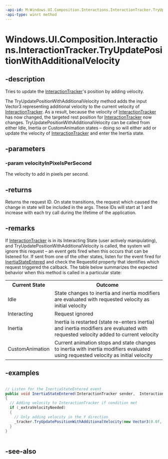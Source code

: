 ```yaml
---
-api-id: M:Windows.UI.Composition.Interactions.InteractionTracker.TryUpdatePositionWithAdditionalVelocity(Windows.Foundation.Numerics.Vector3)
-api-type: winrt method
---
```


<!-- Method syntax
public int TryUpdatePositionWithAdditionalVelocity(Windows.Foundation.Numerics.Vector3 velocityInPixelsPerSecond)
-->

# Windows.UI.Composition.Interactions.InteractionTracker.TryUpdatePositionWithAdditionalVelocity

## -description
Tries to update the [InteractionTracker](interactiontracker.md)'s position by adding velocity.

The TryUpdatePositionWithAdditionalVelocity method adds the input Vector3 representing additional velocity to the current velocity of [InteractionTracker](interactiontracker.md). As a result, because the velocity of [InteractionTracker](interactiontracker.md) has now changed, the targeted rest position for [InteractionTracker](interactiontracker.md) now changes. TryUpdatePositionWithAdditionalVelocity can be called from either Idle, Inertia or CustomAnimation states – doing so will either add or update the velocity of [InteractionTracker](interactiontracker.md) and enter the Inertia state.

## -parameters
### -param velocityInPixelsPerSecond
The velocity to add in pixels per second.

## -returns
Returns the request ID. On state transitions, the request which caused the change in state will be included in the args. These IDs will start at 1 and increase with each try call during the lifetime of the application.

## -remarks
If [InteractionTracker](interactiontracker.md) is in its Interacting State (user actively manipulating), and TryUpdatePositionWithAdditionalVelocity is called, the system will ignore this request – an event gets fired when this occurs that can be listened for. If sent from one of the other states, listen for the event fired for [InertiaStateEntered](iinteractiontrackerowner_inertiastateentered_615555038.md) and check the RequestId property that identifies which request triggered the callback. The table below summarizes the expected behavior when this method is called in a particular state:

<table>
   <tr><th>Current State</th><th>Outcome</th></tr>
   <tr><td>Idle</td><td>State changes to inertia and inertia modifiers are evaluated with requested velocity as initial velocity</td></tr>
   <tr><td>Interacting</td><td>Request ignored</td></tr>
   <tr><td>Inertia</td><td>Inertia is restarted (state re-enters inertia) and inertia modifiers are evaluated with requested velocity added to current velocity</td></tr>
   <tr><td>CustomAnimation</td><td>Current animation stops and state changes to inertia with inertia modifiers evaluated using requested velocity as initial velocity</td></tr>
</table>

## -examples
```csharp

// Listen for the InertiaStateEntered event
public void InertiaStateEntered(InteractionTracker sender, 	InteractionTrackerInertiaStateEnteredArgs args)
{
  // Adding velocity to InteractionTracker if condition met
  if (_extraVelocityNeeded)
  {
    // Only adding velocity in the Y direction
    _tracker.TryUpdatePositionWithAdditionalVelocity(new Vector3(0.0f, 50.0f,	0.0f));
  }
}
         
```



## -see-also
